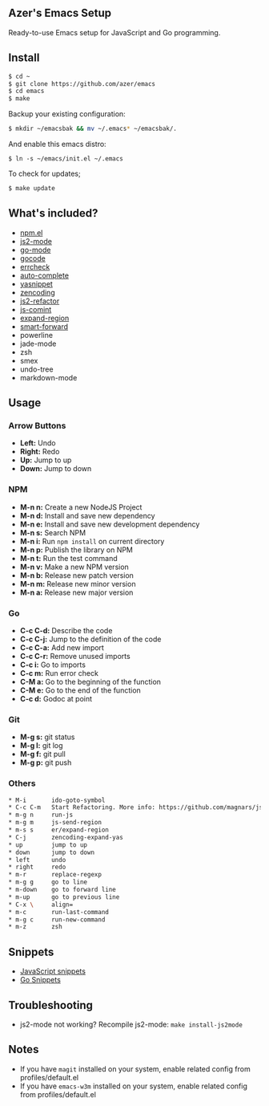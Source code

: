 ## Azer's Emacs Setup

Ready-to-use Emacs setup for JavaScript and Go programming.

## Install

```bash
$ cd ~
$ git clone https://github.com/azer/emacs
$ cd emacs
$ make
```

Backup your existing configuration:

```bash
$ mkdir ~/emacsbak && mv ~/.emacs* ~/emacsbak/.
```

And enable this emacs distro:

```
$ ln -s ~/emacs/init.el ~/.emacs
```

To check for updates;

```bash
$ make update
```

## What's included?

* [npm.el](http://github.com/azer/npm.el)
* [js2-mode](https://github.com/mooz/js2-mode)
* [go-mode](https://github.com/dominikh/go-mode.el)
* [gocode](https://github.com/nsf/gocode)
* [errcheck](https://github.com/kisielk/errcheck)
* [auto-complete](https://github.com/auto-complete/auto-complete)
* [yasnippet](https://github.com/capitaomorte/yasnippet)
* [zencoding](https://github.com/rooney/zencoding.git)
* [js2-refactor](https://github.com/magnars/js2-refactor.el)
* [js-comint](http://js-comint-el.sourceforge.net/)
* [expand-region](https://github.com/magnars/expand-region.el)
* [smart-forward](https://github.com/magnars/smart-forward.el)
* powerline
* jade-mode
* zsh
* smex
* undo-tree
* markdown-mode

## Usage

### Arrow Buttons

* **Left:** Undo
* **Right:** Redo
* **Up:** Jump to up
* **Down:** Jump to down

### NPM

* **M-n n:** Create a new NodeJS Project
* **M-n d:** Install and save new dependency
* **M-n e:** Install and save new development dependency
* **M-n s:** Search NPM
* **M-n i:** Run `npm install` on current directory
* **M-n p:** Publish the library on NPM
* **M-n t:** Run the test command
* **M-n v:** Make a new NPM version
* **M-n b:** Release new patch version
* **M-n m:** Release new minor version
* **M-n a:** Release new major version

### Go

* **C-c C-d:** Describe the code
* **C-c C-j:** Jump to the definition of the code
* **C-c C-a:** Add new import
* **C-c C-r:** Remove unused imports
* **C-c i:** Go to imports
* **C-c m:** Run error check
* **C-M a:** Go to the beginning of the function
* **C-M e:** Go to the end of the function
* **C-c d:** Godoc at point

### Git

* **M-g s:** git status
* **M-g l:** git log
* **M-g f:** git pull 
* **M-g p:** git push

### Others

```bash
* M-i       ido-goto-symbol
* C-c C-m   Start Refactoring. More info: https://github.com/magnars/js2-refactor.el
* m-g n     run-js
* m-g m     js-send-region
* m-s s     er/expand-region
* C-j       zencoding-expand-yas
* up        jump to up
* down      jump to down
* left      undo
* right     redo
* m-r       replace-regexp
* m-g g     go to line
* m-down    go to forward line
* m-up      go to previous line
* C-x \     align=
* m-c       run-last-command
* m-g c     run-new-command
* m-z       zsh
```

## Snippets

* [JavaScript snippets](https://github.com/azer/yasnippet/blob/master/snippets/js2-mode)
* [Go Snippets](https://github.com/azer/yasnippet/tree/master/snippets/go-mode)

## Troubleshooting

* js2-mode not working? Recompile js2-mode: `make install-js2mode`

## Notes

* If you have `magit` installed on your system, enable related config from profiles/default.el
* If you have `emacs-w3m` installed on your system, enable related config from profiles/default.el
